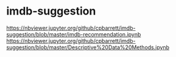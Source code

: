 # imdb-suggestion
https://nbviewer.jupyter.org/github/cpbarrett/imdb-suggestion/blob/master/imdb-recommendation.ipynb
https://nbviewer.jupyter.org/github/cpbarrett/imdb-suggestion/blob/master/Descriptive%20Data%20Methods.ipynb

